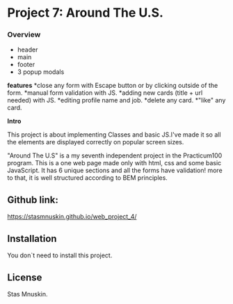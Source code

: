 # Project 7: Around The U.S.

### Overview

* header
* main
* footer
* 3 popup modals

**features**
*close any form with Escape button or by clicking outside of the form.
*manual form validation with JS.
*adding new cards (title + url needed) with JS.
*editing profile name and job.
*delete any card.
*"like" any card.

**Intro**

This project is about implementing Classes and basic JS.I've made it so all the elements are displayed correctly on popular screen sizes. 

"Around The U.S" is a my seventh independent project in the Practicum100 program. This is a one web page made only with html, css and some basic JavaScript.
It has 6 unique sections and all the forms have validation!
more to that, it is well structured according to BEM principles. 

## Github link:
https://stasmnuskin.github.io/web_project_4/
## Installation
You don`t need to install this project.

## License
Stas Mnuskin.
